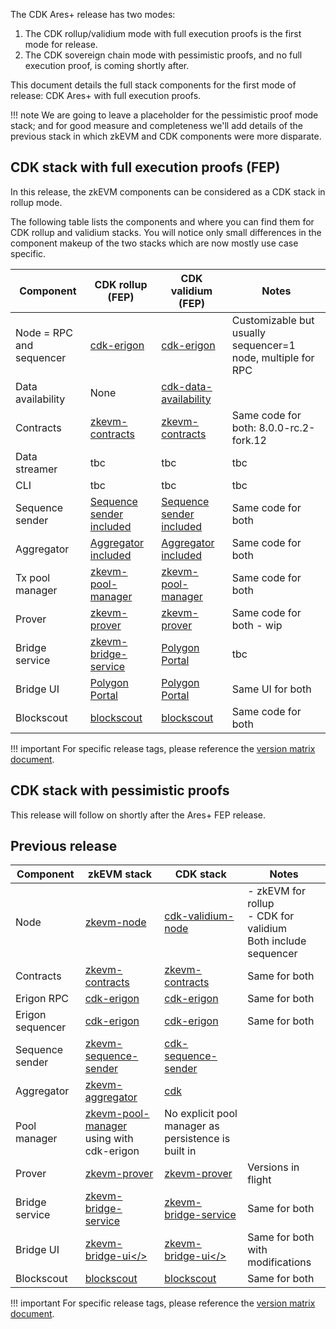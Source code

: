 The CDK Ares+ release has two modes:

1. The CDK rollup/validium mode with full execution proofs is the first mode for release.
2. The CDK sovereign chain mode with pessimistic proofs, and no full execution proof, is coming shortly after.

This document details the full stack components for the first mode of release: CDK Ares+ with full execution proofs.

!!! note
    We are going to leave a placeholder for the pessimistic proof mode stack; and for good measure and completeness we'll add details of the previous stack in which zkEVM and CDK components were more disparate.

## CDK stack with full execution proofs (FEP)

In this release, the zkEVM components can be considered as a CDK stack in rollup mode. 

The following table lists the components and where you can find them for CDK rollup and validium stacks. You will notice only small differences in the component makeup of the two stacks which are now mostly use case specific.

| Component | CDK rollup (FEP) | CDK validium (FEP) | Notes |
| --- | --- | --- | --- |
| Node = RPC and sequencer | <a href=https://github.com/0xPolygonHermez/cdk-erigon>cdk-erigon</a> | <a href=https://github.com/0xPolygonHermez/cdk-erigon>cdk-erigon</a> | Customizable but usually sequencer=1 node, multiple for RPC |
| Data availability | None | <a href=https://github.com/0xPolygon/cdk-data-availability>cdk-data-availability</a> |  |
| Contracts | <a href=https://github.com/0xPolygonHermez/zkevm-contracts>zkevm-contracts</a> | <a href=https://github.com/0xPolygonHermez/zkevm-contracts>zkevm-contracts</a>  | Same code for both: 8.0.0-rc.2-fork.12 |
| Data streamer | tbc | tbc  | tbc |
| CLI | tbc | tbc  | tbc |
| Sequence sender | <a href=https://github.com/0xPolygon/cdk>Sequence sender included</a> | <a href=https://github.com/0xPolygon/cdk>Sequence sender included</a>  | Same code for both |
| Aggregator | <a href=https://github.com/0xPolygon/cdk>Aggregator included</a> | <a href=https://github.com/0xPolygon/cdk>Aggregator included</a> | Same code for both |
| Tx pool manager | <a href=https://github.com/0xPolygon/zkevm-pool-manager>zkevm-pool-manager | <a href=https://github.com/0xPolygon/zkevm-pool-manager>zkevm-pool-manager | Same code for both |
| Prover | <a href=https://github.com/0xPolygonHermez/zkevm-prover>zkevm-prover</a> | <a href=https://github.com/0xPolygonHermez/zkevm-prover>zkevm-prover</a> | Same code for both - wip |
| Bridge service | <a href=https://github.com/0xPolygonHermez/zkevm-bridge-service>zkevm-bridge-service</a> | <a href=https://portal.polygon.technology/>Polygon Portal</a>  | tbc |
| Bridge UI | <a href=https://portal.polygon.technology/>Polygon Portal</a>  | <a href=https://portal.polygon.technology/>Polygon Portal</a>  | Same UI for both |
| Blockscout | <a href=https://github.com/0xPolygonHermez/blockscout>blockscout</a> | <a href=https://github.com/0xPolygonHermez/blockscout>blockscout</a> | Same code for both |

!!! important
    For specific release tags, please reference the [version matrix document](version-matrix.md).

## CDK stack with pessimistic proofs

This release will follow on shortly after the Ares+ FEP release.

## Previous release

| Component | zkEVM stack | CDK stack | Notes |
| --- | --- | --- | --- |
|  Node | <a href=https://github.com/0xPolygonHermez/zkevm-node/tree/feature/fork-11>zkevm-node</a> | <a href=https://github.com/0xPolygon/cdk-validium-node>cdk-validium-node</a> | - zkEVM for rollup </br>- CDK for validium </br>Both include sequencer |
| Contracts | <a href=https://github.com/0xPolygonHermez/zkevm-contracts/releases/tag/v6.0.0-rc.1-fork.9>zkevm-contracts</a> | <a href=https://github.com/0xPolygonHermez/zkevm-contracts/releases/tag/v6.0.0-rc.1-fork.9>zkevm-contracts</a> | Same for both |
| Erigon RPC | <a href=https://github.com/0xPolygonHermez/cdk-erigon>cdk-erigon</a> | <a href=https://github.com/0xPolygonHermez/cdk-erigon>cdk-erigon</a> | Same for both |
| Erigon sequencer | <a href=https://github.com/0xPolygonHermez/cdk-erigon>cdk-erigon</a> | <a href=https://github.com/0xPolygonHermez/cdk-erigon>cdk-erigon</a> | Same for both |
| Sequence sender | <a href=https://github.com/0xPolygonHermez/zkevm-sequence-sender>zkevm-sequence-sender</a> | <a href=https://github.com/0xPolygon/cdk-sequence-sender>cdk-sequence-sender</a> |  |
| Aggregator | <a href=https://github.com/0xPolygonHermez/zkevm-aggregator>zkevm-aggregator</a>  | <a href=https://github.com/0xPolygon/cdk>cdk</a> |  |
| Pool manager | <a href=https://github.com/0xPolygon/zkevm-pool-manager>zkevm-pool-manager</a> using with cdk-erigon | No explicit pool manager as persistence is built in |  |
| Prover | <a href=https://github.com/0xPolygonHermez/zkevm-prover>zkevm-prover<a>  | <a href=https://github.com/0xPolygonHermez/zkevm-prover>zkevm-prover<a> | Versions in flight |
| Bridge service | <a href=https://github.com/0xPolygonHermez/zkevm-bridge-service>zkevm-bridge-service</a> | <a href=https://github.com/0xPolygonHermez/zkevm-bridge-service>zkevm-bridge-service</a> | Same for both |
| Bridge UI | <a href=https://github.com/0xPolygonHermez/zkevm-bridge-ui>zkevm-bridge-ui</> | <a href=https://github.com/0xPolygonHermez/zkevm-bridge-ui>zkevm-bridge-ui</> | Same for both with modifications |
| Blockscout | <a href=https://github.com/0xPolygonHermez/blockscout>blockscout</a> | <a href=https://github.com/0xPolygonHermez/blockscout>blockscout</a> | Same for both |

!!! important
    For specific release tags, please reference the [version matrix document](version-matrix.md).
